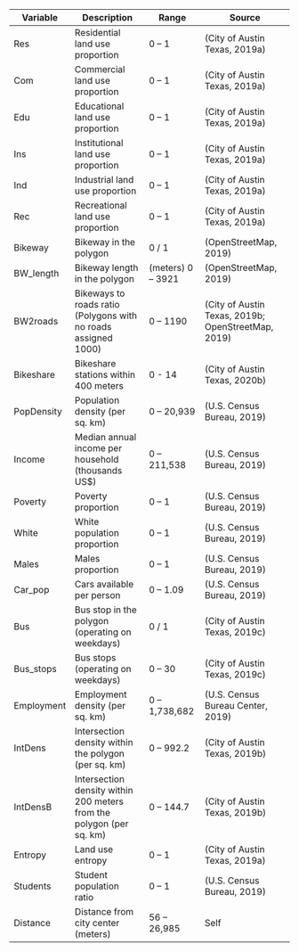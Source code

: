 | Variable | Description | Range | Source |
| --- | --- | --- | --- |
| Res | Residential land use proportion |	0 – 1	| (City of Austin Texas, 2019a) |
| Com | Commercial land use proportion	| 0 – 1	| (City of Austin Texas, 2019a) |
| Edu | Educational land use proportion	| 0 – 1	| (City of Austin Texas, 2019a) |
| Ins | Institutional land use proportion |	0 – 1	| (City of Austin Texas, 2019a) |
| Ind | Industrial land use proportion	| 0 – 1	| (City of Austin Texas, 2019a) |
| Rec | Recreational land use proportion	| 0 – 1	| (City of Austin Texas, 2019a) |
| Bikeway | Bikeway in the polygon	| 0 / 1	| (OpenStreetMap, 2019) |
| BW_length | Bikeway length in the polygon | (meters)	0 – 3921	| (OpenStreetMap, 2019) |
| BW2roads | Bikeways to roads ratio (Polygons with no roads assigned 1000)	| 0 – 1190	| (City of Austin Texas, 2019b; OpenStreetMap, 2019) |
| Bikeshare | Bikeshare stations within 400 meters	| 0 - 14 |	(City of Austin Texas, 2020b) |
| PopDensity | Population density (per sq. km) |	0 – 20,939	| (U.S. Census Bureau, 2019) |
| Income | Median annual income per household (thousands US$) |	0 – 211,538	| (U.S. Census Bureau, 2019) |
| Poverty | Poverty proportion |	0 – 1	| (U.S. Census Bureau, 2019) |
| White | White population proportion |	0 – 1	| (U.S. Census Bureau, 2019) |
| Males | Males proportion |	0 – 1	| (U.S. Census Bureau, 2019) |
| Car_pop | Cars available per person	| 0 – 1.09	| (U.S. Census Bureau, 2019) |
| Bus | Bus stop in the polygon (operating on weekdays)	| 0 / 1 |	(City of Austin Texas, 2019c) |
| Bus_stops | Bus stops (operating on weekdays) |	0 – 30	| (City of Austin Texas, 2019c) |
| Employment | Employment density (per sq. km)	| 0 – 1,738,682 |	(U.S. Census Bureau Center, 2019) |
| IntDens | Intersection density within the polygon (per sq. km)	| 0 – 992.2 |	(City of Austin Texas, 2019b) |
| IntDensB | Intersection density within 200 meters from the polygon (per sq. km) |	0 – 144.7	| (City of Austin Texas, 2019b) |
| Entropy | Land use entropy |	0 – 1 |	(City of Austin Texas, 2019a) |
| Students | Student population ratio	| 0 – 1 |	(U.S. Census Bureau, 2019) |
| Distance | Distance from city center (meters)	| 56 – 26,985	| Self |
